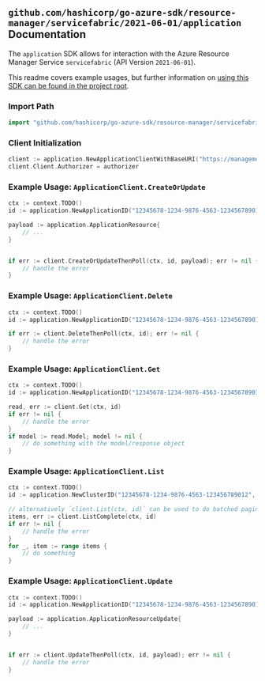 
## `github.com/hashicorp/go-azure-sdk/resource-manager/servicefabric/2021-06-01/application` Documentation

The `application` SDK allows for interaction with the Azure Resource Manager Service `servicefabric` (API Version `2021-06-01`).

This readme covers example usages, but further information on [using this SDK can be found in the project root](https://github.com/hashicorp/go-azure-sdk/tree/main/docs).

### Import Path

```go
import "github.com/hashicorp/go-azure-sdk/resource-manager/servicefabric/2021-06-01/application"
```


### Client Initialization

```go
client := application.NewApplicationClientWithBaseURI("https://management.azure.com")
client.Client.Authorizer = authorizer
```


### Example Usage: `ApplicationClient.CreateOrUpdate`

```go
ctx := context.TODO()
id := application.NewApplicationID("12345678-1234-9876-4563-123456789012", "example-resource-group", "clusterValue", "applicationValue")

payload := application.ApplicationResource{
	// ...
}


if err := client.CreateOrUpdateThenPoll(ctx, id, payload); err != nil {
	// handle the error
}
```


### Example Usage: `ApplicationClient.Delete`

```go
ctx := context.TODO()
id := application.NewApplicationID("12345678-1234-9876-4563-123456789012", "example-resource-group", "clusterValue", "applicationValue")

if err := client.DeleteThenPoll(ctx, id); err != nil {
	// handle the error
}
```


### Example Usage: `ApplicationClient.Get`

```go
ctx := context.TODO()
id := application.NewApplicationID("12345678-1234-9876-4563-123456789012", "example-resource-group", "clusterValue", "applicationValue")

read, err := client.Get(ctx, id)
if err != nil {
	// handle the error
}
if model := read.Model; model != nil {
	// do something with the model/response object
}
```


### Example Usage: `ApplicationClient.List`

```go
ctx := context.TODO()
id := application.NewClusterID("12345678-1234-9876-4563-123456789012", "example-resource-group", "clusterValue")

// alternatively `client.List(ctx, id)` can be used to do batched pagination
items, err := client.ListComplete(ctx, id)
if err != nil {
	// handle the error
}
for _, item := range items {
	// do something
}
```


### Example Usage: `ApplicationClient.Update`

```go
ctx := context.TODO()
id := application.NewApplicationID("12345678-1234-9876-4563-123456789012", "example-resource-group", "clusterValue", "applicationValue")

payload := application.ApplicationResourceUpdate{
	// ...
}


if err := client.UpdateThenPoll(ctx, id, payload); err != nil {
	// handle the error
}
```
